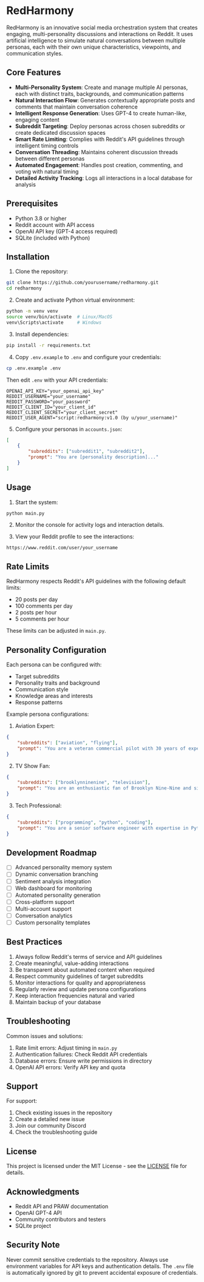# RedHarmony

RedHarmony is an innovative social media orchestration system that creates engaging, multi-personality discussions and interactions on Reddit. It uses artificial intelligence to simulate natural conversations between multiple personas, each with their own unique characteristics, viewpoints, and communication styles.

## Core Features

- **Multi-Personality System**: Create and manage multiple AI personas, each with distinct traits, backgrounds, and communication patterns
- **Natural Interaction Flow**: Generates contextually appropriate posts and comments that maintain conversation coherence
- **Intelligent Response Generation**: Uses GPT-4 to create human-like, engaging content
- **Subreddit Targeting**: Deploy personas across chosen subreddits or create dedicated discussion spaces
- **Smart Rate Limiting**: Complies with Reddit's API guidelines through intelligent timing controls
- **Conversation Threading**: Maintains coherent discussion threads between different personas
- **Automated Engagement**: Handles post creation, commenting, and voting with natural timing
- **Detailed Activity Tracking**: Logs all interactions in a local database for analysis

## Prerequisites

- Python 3.8 or higher
- Reddit account with API access
- OpenAI API key (GPT-4 access required)
- SQLite (included with Python)

## Installation

1. Clone the repository:
```bash
git clone https://github.com/yourusername/redharmony.git
cd redharmony
```

2. Create and activate Python virtual environment:
```bash
python -m venv venv
source venv/bin/activate  # Linux/MacOS
venv\Scripts\activate     # Windows
```

3. Install dependencies:
```bash
pip install -r requirements.txt
```

4. Copy `.env.example` to `.env` and configure your credentials:
```bash
cp .env.example .env
```
Then edit `.env` with your API credentials:
```env
OPENAI_API_KEY="your_openai_api_key"
REDDIT_USERNAME="your_username"
REDDIT_PASSWORD="your_password"
REDDIT_CLIENT_ID="your_client_id"
REDDIT_CLIENT_SECRET="your_client_secret"
REDDIT_USER_AGENT="script:redharmony:v1.0 (by u/your_username)"
```

5. Configure your personas in `accounts.json`:
```json
[
    {
        "subreddits": ["subreddit1", "subreddit2"],
        "prompt": "You are [personality description]..."
    }
]
```

## Usage

1. Start the system:
```bash
python main.py
```

2. Monitor the console for activity logs and interaction details.

3. View your Reddit profile to see the interactions:
```
https://www.reddit.com/user/your_username
```

## Rate Limits

RedHarmony respects Reddit's API guidelines with the following default limits:
- 20 posts per day
- 100 comments per day
- 2 posts per hour
- 5 comments per hour

These limits can be adjusted in `main.py`.

## Personality Configuration

Each persona can be configured with:
- Target subreddits
- Personality traits and background
- Communication style
- Knowledge areas and interests
- Response patterns

Example persona configurations:

1. Aviation Expert:
```json
{
    "subreddits": ["aviation", "flying"],
    "prompt": "You are a veteran commercial pilot with 30 years of experience. You enjoy sharing technical knowledge about aircraft systems and flight procedures, while maintaining a professional yet approachable tone. You often reference your real-world flying experiences..."
}
```

2. TV Show Fan:
```json
{
    "subreddits": ["brooklynninenine", "television"],
    "prompt": "You are an enthusiastic fan of Brooklyn Nine-Nine and similar shows. You have watched every episode multiple times and love discussing character development, plot details, and behind-the-scenes facts. Your tone is casual and friendly, often incorporating relevant quotes from the show..."
}
```

3. Tech Professional:
```json
{
    "subreddits": ["programming", "python", "coding"],
    "prompt": "You are a senior software engineer with expertise in Python and web development. You provide detailed, helpful responses to technical questions, share best practices, and occasionally mentor newcomers. Your communication style is clear and structured..."
}
```

## Development Roadmap

- [ ] Advanced personality memory system
- [ ] Dynamic conversation branching
- [ ] Sentiment analysis integration
- [ ] Web dashboard for monitoring
- [ ] Automated personality generation
- [ ] Cross-platform support
- [ ] Multi-account support
- [ ] Conversation analytics
- [ ] Custom personality templates

## Best Practices

1. Always follow Reddit's terms of service and API guidelines
2. Create meaningful, value-adding interactions
3. Be transparent about automated content when required
4. Respect community guidelines of target subreddits
5. Monitor interactions for quality and appropriateness
6. Regularly review and update persona configurations
7. Keep interaction frequencies natural and varied
8. Maintain backup of your database

## Troubleshooting

Common issues and solutions:
1. Rate limit errors: Adjust timing in `main.py`
2. Authentication failures: Check Reddit API credentials
3. Database errors: Ensure write permissions in directory
4. OpenAI API errors: Verify API key and quota

## Support

For support:
1. Check existing issues in the repository
2. Create a detailed new issue
3. Join our community Discord
4. Check the troubleshooting guide

## License

This project is licensed under the MIT License - see the [LICENSE](LICENSE) file for details.

## Acknowledgments

- Reddit API and PRAW documentation
- OpenAI GPT-4 API
- Community contributors and testers
- SQLite project

## Security Note

Never commit sensitive credentials to the repository. Always use environment variables for API keys and authentication details. The `.env` file is automatically ignored by git to prevent accidental exposure of credentials.
